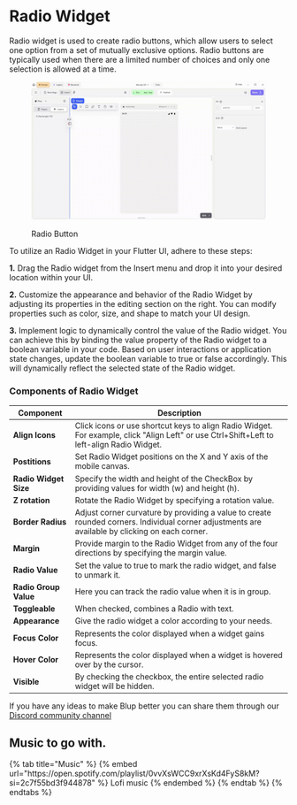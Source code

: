 # Radio Widget

Radio widget is used to create radio buttons, which allow users to select one option from a set of mutually exclusive options. Radio buttons are typically used when there are a limited number of choices and only one selection is allowed at a time.

<figure><img src="../../../.gitbook/assets/radio.gif" alt="Radio Button"><figcaption><p>Radio Button</p></figcaption></figure>

To utilize an Radio Widget in your Flutter UI, adhere to these steps:

**1.** Drag the Radio widget from the Insert menu and drop it into your desired location within your UI.

**2.** Customize the appearance and behavior of the Radio Widget by adjusting its properties in the editing section on the right. You can modify properties such as color, size, and shape to match your UI design.

**3.** Implement logic to dynamically control the value of the Radio widget. You can achieve this by binding the value property of the Radio widget to a boolean variable in your code. Based on user interactions or application state changes, update the boolean variable to true or false accordingly. This will dynamically reflect the selected state of the Radio widget.

### Components of Radio Widget

<table>
  <thead>
    <tr>
      <th>Component</th>
      <th>Description</th>
    </tr>
  </thead>
  <tbody>
    <tr>
      <td><strong>Align Icons</strong></td>
      <td>Click icons or use shortcut keys to align Radio Widget. For example, click "Align Left" or use Ctrl+Shift+Left to left-align Radio Widget.</td>
    </tr>
    <tr>
      <td><strong>Postitions</strong></td>
      <td>Set Radio Widget positions on the X and Y axis of the mobile canvas.</td>
    </tr> 
    <tr>
      <td><strong>Radio Widget Size</strong></td>
      <td>Specify the width and height of the CheckBox by providing values for width (w) and height (h).</td>
    </tr> 
    <tr>
      <td><strong>Z rotation</strong></td>
      <td>Rotate the Radio Widget by specifying a rotation value.</td>
    </tr>
     <tr>
      <td><strong>Border Radius</strong></td>
      <td>Adjust corner curvature by providing a value to create rounded corners. Individual corner adjustments are available by clicking on each corner.</td>
    </tr>
    <tr>
      <td><strong>Margin</strong></td>
      <td>Provide margin to the Radio Widget from any of the four directions by specifying the margin value.</td>
    </tr>
    <tr>
      <td><strong>Radio Value</strong></td>
      <td>Set the value to true to mark the radio widget, and false to unmark it.</td>
    </tr><tr>
      <td><strong>Radio Group Value</strong></td>
      <td>Here you can track the radio value when it is in group.</td>
    </tr>
    <tr>
      <td><strong>Toggleable</strong></td>
      <td>When checked, combines a Radio with text.</td>
    </tr>
    <tr>
      <td><strong>Appearance</strong></td>
      <td>Give the radio widget a color according to your needs.</td>
    </tr><tr>
      <td><strong>Focus Color</strong></td>
      <td>Represents the color displayed when a widget gains focus.</td>
    </tr>
    <tr>
      <td><strong>Hover Color</strong></td>
      <td>Represents the color displayed when a widget is hovered over by the cursor.</td>
    </tr>
    <tr>
      <td><strong>Visible</strong></td>
      <td>By checking the checkbox, the entire selected radio widget will be hidden.</td>
    </tr>
  </tbody>
</table>

If you have any ideas to make Blup better you can share them through our [Discord community channel ](https://discord.com/channels/940632966093234176/965313562425823303)

## Music to go with.
 
<div class="container">
  {% tab title="Music" %}
  {% embed url="https://open.spotify.com/playlist/0vvXsWCC9xrXsKd4FyS8kM?si=2c7f55bd3f944878" %}
  Lofi music
  {% endembed %}
  {% endtab %}
  {% endtabs %}
</div>